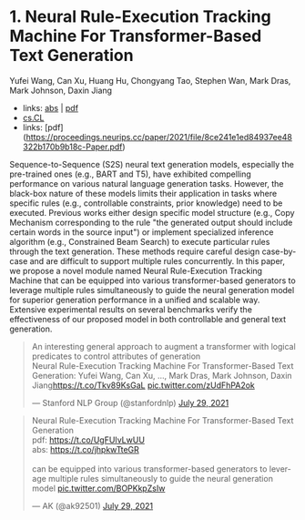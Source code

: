 # 1. Neural Rule-Execution Tracking Machine For Transformer-Based Text  Generation

Yufei Wang, Can Xu, Huang Hu, Chongyang Tao, Stephen Wan, Mark Dras, Mark Johnson, Daxin Jiang

- links: [abs](https://arxiv.org/abs/2107.13077) | [pdf](https://arxiv.org/pdf/2107.13077)
- [cs.CL](https://arxiv.org/list/cs.CL/recent)
- links: [pdf] (https://proceedings.neurips.cc/paper/2021/file/8ce241e1ed84937ee48322b170b9b18c-Paper.pdf)

Sequence-to-Sequence (S2S) neural text generation models, especially the pre-trained ones (e.g., BART and T5), have exhibited compelling performance on various natural language generation tasks. However, the black-box nature of these models limits their application in tasks where specific rules (e.g., controllable constraints, prior knowledge) need to be executed. Previous works either design specific model structure (e.g., Copy Mechanism corresponding to the rule "the generated output should include certain words in the source input") or implement specialized inference algorithm (e.g., Constrained Beam Search) to execute particular rules through the text generation. These methods require careful design case-by-case and are difficult to support multiple rules concurrently. In this paper, we propose a novel module named Neural Rule-Execution Tracking Machine that can be equipped into various transformer-based generators to leverage multiple rules simultaneously to guide the neural generation model for superior generation performance in a unified and scalable way. Extensive experimental results on several benchmarks verify the effectiveness of our proposed model in both controllable and general text generation.

<blockquote class="twitter-tweet"><p lang="en" dir="ltr">An interesting general approach to augment a transformer with logical predicates to control attributes of generation<br>Neural Rule-Execution Tracking Machine For Transformer-Based Text Generation: Yufei Wang, Can Xu, …, Mark Dras, Mark Johnson, Daxin Jiang<a href="https://t.co/Tkv89KsGaL">https://t.co/Tkv89KsGaL</a> <a href="https://t.co/zUdFhPA2ok">pic.twitter.com/zUdFhPA2ok</a></p>&mdash; Stanford NLP Group (@stanfordnlp) <a href="https://twitter.com/stanfordnlp/status/1420570721344917506?ref_src=twsrc%5Etfw">July 29, 2021</a></blockquote>
<script async src="https://platform.twitter.com/widgets.js" charset="utf-8"></script>

<blockquote class="twitter-tweet"><p lang="en" dir="ltr">Neural Rule-Execution Tracking Machine For Transformer-Based Text Generation<br>pdf: <a href="https://t.co/UgFUIvLwUU">https://t.co/UgFUIvLwUU</a><br>abs: <a href="https://t.co/jhpkwTteGR">https://t.co/jhpkwTteGR</a><br><br>can be equipped into various transformer-based generators to leverage multiple rules simultaneously to guide the neural generation model <a href="https://t.co/BOPKkpZsIw">pic.twitter.com/BOPKkpZsIw</a></p>&mdash; AK (@ak92501) <a href="https://twitter.com/ak92501/status/1420544955118936070?ref_src=twsrc%5Etfw">July 29, 2021</a></blockquote>
